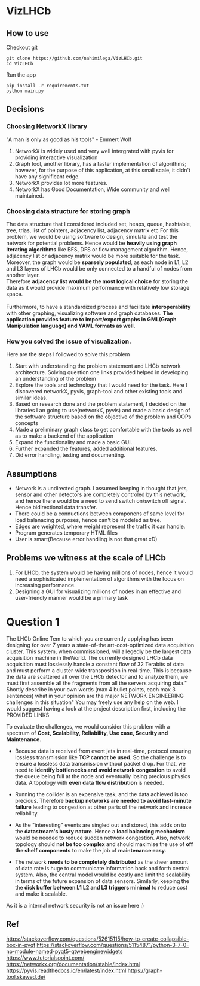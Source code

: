 # VizLHCb


## How to use
Checkout git
```
git clone https://github.com/nahimilega/VizLHCb.git
cd VizLHCb
```
Run the app

```
pip install -r requirements.txt
python main.py
```
## Decisions
### Choosing NetworkX library
"A man is only as good as his tools"     - Emmert Wolf
1) NetworkX is widely used and very well intergrated with pyvis for providing interactive visualization
2) Graph tool, another library, has a faster implementation of algorithms; however, for the purpose of this application, at this small scale, it didn't have any significant edge.
3) NetworkX provides lot more features.
4) NetworkX has Good Documentation, Wide community and well maintained.

### Choosing data structure for storing graph 
The data structure that I considered included set, heaps, queue, hashtable, tree, trias, list of pointers, adjacency list, adjacency matrix etc
For this problem, we would be using software to design, simulate and test the network for potential problems. Hence would be **heavily using graph iterating algorithms** like BFS, DFS or flow management algorithm. Hence, adjacency list or adjacency matrix would be more suitable for the task.
Moreover, the graph would be **sparsely populated**, as each node in L1, L2 and L3 layers of LHCb would be only connected to a handful of nodes from another layer.  </br>
Therefore **adjacency list would be the most logical choice** for storing the data as it would provide maximum performance with relatively low storage space.
</br>
</br>
Furthermore, to have a standardized process and facilitate **interoperability** with other graphing, visualizing software and graph databases. **The application provides feature to import/export graphs in GML(Graph Manipulation language) and YAML formats as well.**


### How you solved the issue of visualization.
Here are the steps I followed to solve this problem
1) Start with understanding the problem statement and LHCb network architecture. Solving question one links provided helped in developing an understanding of the problem
2) Explore the tools and technology that I would need for the task. Here I discovered networkX, pyvis, graph-tool and other existing tools and similar ideas.
3) Based on research done and the problem statement, I decided on the libraries I an going to use(networkX, pyvis) and made a basic design of the software structure based on the objective of the problem and OOPs concepts
4) Made a preliminary graph class to get comfortable with the tools as well as to make a backend of the application
5) Expand the functionality and made a basic GUI.
6) Further expanded the features, added additional features.
7) Did error handling, testing and documenting.


## Assumptions 
* Network is a undirected graph. I assumed keeping in thought that jets, sensor and other detectors are completely controled by this network, and hence there would be a need to send switch on/switch off signal. Hence bidirectional data transfer.
* There could be a connuctions between componens of same level for load balanacing purposes, hence can't be modeled as tree.
* Edges are weighted, where weight represent the traffic it can handle. 
* Program generates temporary HTML files
* User is smart(Because error handling is not that great xD)

## Problems we witness at the scale of LHCb
1) For LHCb, the system would be having millions of nodes, hence it would need a sophisticated implementation of algorithms with the focus on increasing performance. 
2) Designing a GUI for visualizing millions of nodes in an effective and user-friendly manner would be a primary task


# Question 1
The LHCb Online Tem to which you are currently applying has been designing for over 7 years a state-of-the art-cost-optimized data acquisition cluster. This system, when commissioned, will allegedly be the largest data acquisition machine in theWorld. The currently designed LHCb data acquisition must losslessly handle a constant flow of 32 Terabits of data and must perform a cluster-wide transposition in real-time.
This is because the data are scattered all over the LHCb detector and to analyze them, we must first assemble all the fragments from all the servers acquiring data."
Shortly describe in your own words (max 4 bullet points, each max 3 sentences) what in your opinion are the major NETWORK ENGINEERING challenges in this situation"
You may freely use any help on the web. I would suggest having a look at the project description first, including the PROVIDED LINKS


To evaluate the challenges, we would consider this problem with a spectrum of **Cost, Scalability, Reliability, Use case, Security and Maintenance.**

* Because data is received from event jets in real-time, protocol ensuring lossless transmission like **TCP cannot be used**. So the challenge is to ensure a lossless data transmission without packet drop. For that, we need to **identify bottlenecks and avoid network congestion** to avoid the queue being full at the node and eventually losing precious physics data. A topology with **even data flow distribution** is needed.

* Running the collider is an expensive task, and the data achieved is too precious. Therefore **backup networks are needed to avoid last-minute failure** leading to congestion at other parts of the network and increase reliability. 

* As the "interesting" events are singled out and stored, this adds on to the **datastream's busty nature**. Hence a **load balancing mechanism** would be needed to reduce sudden network congestion. Also, network topology should **not be too complex** and should maximise the use of **off the shelf components** to make the job of **maintenance easy**.
 
* The network **needs to be completely distributed** as the sheer amount of data rate is huge to communicate information back and forth central system. Also, the central model would be costly and limit the scalability in terms of the future expansion of data sensors. Similarly, keeping the the **disk buffer between L1 L2 and L3 triggers minimal** to reduce cost and make it scalable.

As it is a internal network security is not an issue here :)


## Ref
https://stackoverflow.com/questions/52615115/how-to-create-collapsible-box-in-pyqt
https://stackoverflow.com/questions/51154871/python-3-7-0-no-module-named-pyqt5-qtwebenginewidgets
https://www.tutorialspoint.com/
https://networkx.org/documentation/stable/index.html
https://pyvis.readthedocs.io/en/latest/index.html
https://graph-tool.skewed.de/